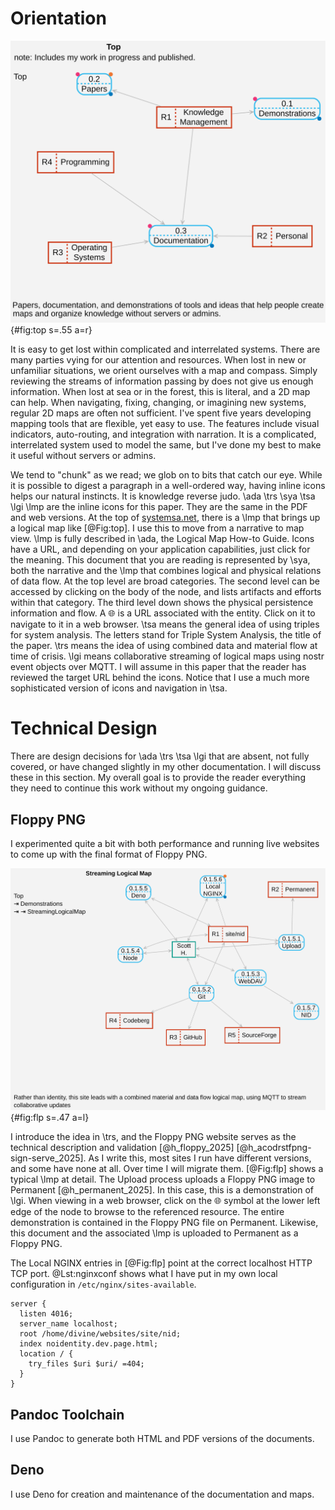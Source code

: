 # Orientation 

![Top](images/top.svg "Top"){#fig:top s=.55 a=r}

It is easy to get lost within complicated and interrelated systems. There are many parties vying for our attention and resources.  When lost in new or unfamiliar situations, we orient ourselves with a map and compass. Simply reviewing the streams of information passing by does not give us enough information.  When lost at sea or in the forest, this is literal, and a 2D map can help. When navigating, fixing, changing, or imagining new systems, regular 2D maps are often not sufficient.  I've spent five years developing mapping tools that are flexible, yet easy to use.  The features include visual indicators, auto-routing, and integration with narration.  It is a complicated, interrelated system used to model the same, but I've done my best to make it useful without servers or admins.  

We tend to "chunk" as we read; we glob on to bits that catch our eye. While it is possible to digest a paragraph in a well-ordered way, having inline icons helps our natural instincts. It is knowledge reverse judo. \ada \trs \sya \tsa \lgi \lmp are the inline icons for this paper. They are the same in the PDF and web versions.  At the top of [systemsa.net](https://systemsa.net), there is a \lmp that  brings up a logical map like [@Fig:top].  I use this to move from a narrative to map view. \lmp is fully described in \ada, the Logical Map How-to Guide. Icons have a URL, and depending on your application capabilities, just click for the meaning.  This document that you are reading is represented by \sya, both the narrative and the \lmp that combines logical and physical relations of data flow. At the top level are broad categories.  The second level can be accessed by clicking on the body of the node, and lists artifacts and efforts within that category.  The third level down shows the physical persistence information and flow.  A 🌐 is a URL associated with the entity.  Click on it to navigate to it in a web browser.  \tsa means the general idea of using triples for system analysis.  The letters stand for Triple System Analysis, the title of the paper. \trs means the idea of using combined data and material flow at time of crisis. \lgi means collaborative streaming of logical maps using nostr event objects over MQTT. I will assume in this paper that the reader has reviewed the target URL behind the icons. Notice that I use a much more sophisticated version of icons and navigation in \tsa.

# Technical Design

There are design decisions for \ada \trs \tsa \lgi that are absent, not fully covered, or have changed slightly in my other documentation. I will discuss these in this section.  My overall goal is to provide the reader everything they need to continue this work without my ongoing guidance.

## Floppy PNG

I experimented quite a bit with both performance and running live websites to come up with the final format of Floppy PNG. 

![FloppyPNG](images/flp_save.svg "FLP"){#fig:flp s=.47 a=l}
 
 I introduce the idea in \trs, and the Floppy PNG website serves as the technical description and validation [@h_floppy_2025] [@h_acodrstfpng-sign-serve_2025].  As I write this, most sites I run have different versions, and some have none at all. Over time I will migrate them.  [@Fig:flp] shows a typical \lmp at detail.  The Upload process uploads a Floppy PNG image to Permanent [@h_permanent_2025]. In this case, this is a demonstration of \lgi. When viewing in a web browser, click on the 🌐 symbol at the lower left edge of the node to browse to the referenced resource.  The entire demonstration is contained in the Floppy PNG file on Permanent.  Likewise, this document and the associated \lmp is uploaded to Permanent as a Floppy PNG.
 
The Local NGINX entries  in [@Fig:flp] point at the correct localhost HTTP TCP port. @Lst:nginxconf shows what I have put in my own local configuration in `/etc/nginx/sites-available`.

```{#lst:nginxconf  .json .numberLines caption="Streaming Logical Map NGINX config"}
server {
  listen 4016;
  server_name localhost;
  root /home/divine/websites/site/nid;
  index noidentity.dev.page.html;
  location / {
    try_files $uri $uri/ =404;
  }
}
```

## Pandoc Toolchain

I use Pandoc to generate both HTML and PDF versions of the documents.

## Deno

I use Deno for creation and maintenance of the documentation and maps.